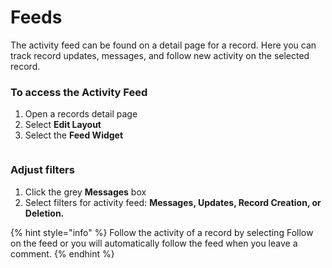 # Feeds

The activity feed can be found on a detail page for a record. Here you can track record updates, messages, and follow new activity on the selected record.&#x20;

### To access the Activity Feed

1. Open a records detail page&#x20;
2. Select **Edit Layout**
3. Select the **Feed Widget**

<figure><img src="https://3670244749-files.gitbook.io/~/files/v0/b/gitbook-x-prod.appspot.com/o/spaces%2F6QaGf7ZvNU2Re8mlQTaJ%2Fuploads%2FZj8qoimOgYvkTba6Yvp4%2FCleanShot%202025-06-19%20at%2014.47.29%402x.png?alt=media&#x26;token=944fa012-9a1a-4e91-b23d-c5d630cb2f50" alt=""><figcaption></figcaption></figure>

### Adjust filters

1. Click the grey **Messages** box
2. Select filters for activity feed: **Messages, Updates, Record Creation, or Deletion.**

{% hint style="info" %}
Follow the activity of a record by selecting Follow on the feed or you will automatically follow the feed  when you leave a comment.&#x20;
{% endhint %}

